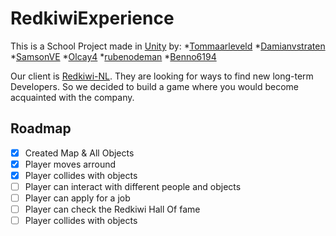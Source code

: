 # RedkiwiExperience

This is a School Project made in [Unity](https://github.com/Unity-Technologies) by:
*[Tommaarleveld](https://github.com/Tommaarleveld/)
*[Damianvstraten](https://github.com/Damianvstraten/)
*[SamsonVE](https://github.com/SamsonVE/)
*[Olcay4](https://github.com/Olcay4/)
*[rubenodeman](https://github.com/rubenodeman/)
*[Benno6194](https://github.com/Benno6194/)

Our client is [Redkiwi-NL](https://github.com/Redkiwi-NL/). They are looking for ways to find new long-term Developers. So we decided to build a game where you would become acquainted with the company.

## Roadmap

* [x] Created Map & All Objects
* [x] Player moves arround
* [x] Player collides with objects
* [ ] Player can interact with different people and objects
* [ ] Player can apply for a job
* [ ] Player can check the Redkiwi Hall Of fame
* [ ] Player collides with objects
